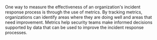 One way to measure the effectiveness of an organization's incident response process is through the use of metrics. By tracking metrics, organizations can identify areas where they are doing well and areas that need improvement. Metrics help security teams make informed decisions supported by data that can be used to improve the incident response processes.
